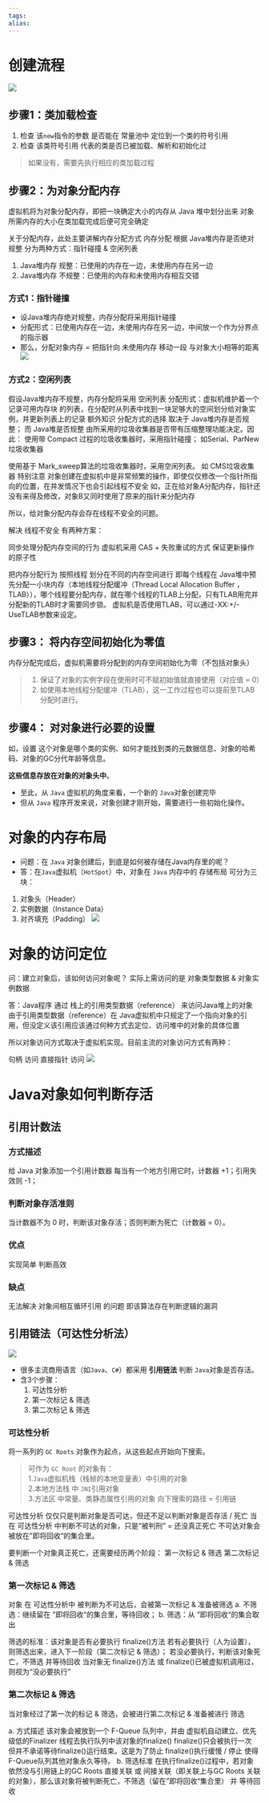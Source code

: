 ```yaml
---
tags: 
alias:
---
```

# 创建流程
![](https://imgconvert.csdnimg.cn/aHR0cDovL3VwbG9hZC1pbWFnZXMuamlhbnNodS5pby91cGxvYWRfaW1hZ2VzLzk0NDM2NS1kY2FjYTJhYTc4NDMwMGZjLnBuZw?x-oss-process=image/format,png)
## 步骤1：类加载检查
1.  检查 该`new`指令的参数 是否能在 常量池中 定位到一个类的符号引用
2.  检查 该类符号引用 代表的类是否已被加载、解析和初始化过

> 如果没有，需要先执行相应的类加载过程

## 步骤2：为对象分配内存
虚拟机将为对象分配内存，即把一块确定大小的内存从 Java 堆中划分出来
对象所需内存的大小在类加载完成后便可完全确定

关于分配内存，此处主要讲解内存分配方式
内存分配 根据 Java堆内存是否绝对规整 分为两种方式：指针碰撞 & 空闲列表
1. Java堆内存 规整：已使用的内存在一边，未使用内存在另一边
2. Java堆内存 不规整：已使用的内存和未使用内存相互交错
### 方式1：指针碰撞
-   设Java堆内存绝对规整，内存分配将采用指针碰撞
-   分配形式：已使用内存在一边，未使用内存在另一边，中间放一个作为分界点的指示器
-   那么，分配对象内存 = 把指针向 未使用内存 移动一段 与对象大小相等的距离
![](https://imgconvert.csdnimg.cn/aHR0cDovL3VwbG9hZC1pbWFnZXMuamlhbnNodS5pby91cGxvYWRfaW1hZ2VzLzk0NDM2NS00NTRmMDExYTg2OGU2NmQ1LnBuZw?x-oss-process=image/format,png)
### 方式2：空闲列表
假设Java堆内存不规整，内存分配将采用 空闲列表
分配形式：虚拟机维护着一个 记录可用内存块 的列表，在分配时从列表中找到一块足够大的空间划分给对象实例，并更新列表上的记录
额外知识
分配方式的选择 取决于 Java堆内存是否规整；
而 Java堆是否规整 由所采用的垃圾收集器是否带有压缩整理功能决定。因此：
使用带 Compact 过程的垃圾收集器时，采用指针碰撞；
如Serial、ParNew垃圾收集器

使用基于 Mark_sweep算法的垃圾收集器时，采用空闲列表。
如 CMS垃圾收集器
特别注意
对象创建在虚拟机中是非常频繁的操作，即使仅仅修改一个指针所指向的位置，在并发情况下也会引起线程不安全
如，正在给对象A分配内存，指针还没有来得及修改，对象B又同时使用了原来的指针来分配内存

所以，给对象分配内存会存在线程不安全的问题。

解决 线程不安全 有两种方案：

同步处理分配内存空间的行为
虚拟机采用 CAS + 失败重试的方式 保证更新操作的原子性

把内存分配行为 按照线程 划分在不同的内存空间进行
即每个线程在 Java堆中预先分配一小块内存（本地线程分配缓冲（Thread Local Allocation Buffer ，TLAB）），哪个线程要分配内存，就在哪个线程的TLAB上分配，只有TLAB用完并分配新的TLAB时才需要同步锁。
虚拟机是否使用TLAB，可以通过-XX:+/-UseTLAB参数来设定。
## 步骤3： 将内存空间初始化为零值

内存分配完成后，虚拟机需要将分配到的内存空间初始化为零（不包括对象头）

> 1.  保证了对象的实例字段在使用时可不赋初始值就直接使用（对应值 = 0）
> 2.  如使用本地线程分配缓冲（TLAB），这一工作过程也可以提前至TLAB分配时进行。

## 步骤4： 对对象进行必要的设置

如，设置 这个对象是哪个类的实例、如何才能找到类的元数据信息、对象的哈希码、对象的GC分代年龄等信息。

**这些信息存放在对象的对象头中**。
-   至此，从 `Java` 虚拟机的角度来看，一个新的 `Java`对象创建完毕
-   但从 `Java` 程序开发来说，对象创建才刚开始，需要进行一些初始化操作。


# 对象的内存布局
-   问题：在 `Java` 对象创建后，到底是如何被存储在Java内存里的呢？
-   答：在`Java`虚拟机（`HotSpot`）中，对象在 `Java` 内存中的 存储布局 可分为三块：
1.  对象头（Header）
2.  实例数据（Instance Data）
3.  对齐填充（Padding）
![](https://imgconvert.csdnimg.cn/aHR0cDovL3VwbG9hZC1pbWFnZXMuamlhbnNodS5pby91cGxvYWRfaW1hZ2VzLzk0NDM2NS1mOWQyNTk3NTczMjE2NGJjLnBuZw?x-oss-process=image/format,png)
# 对象的访问定位
问：建立对象后，该如何访问对象呢？
实际上需访问的是 对象类型数据 & 对象实例数据

答：Java程序 通过 栈上的引用类型数据（reference） 来访问Java堆上的对象
由于引用类型数据（reference）在 Java虚拟机中只规定了一个指向对象的引用，但没定义该引用应该通过何种方式去定位、访问堆中的对象的具体位置

所以对象访问方式取决于虚拟机实现。目前主流的对象访问方式有两种：

句柄 访问
直接指针 访问
![](https://imgconvert.csdnimg.cn/aHR0cDovL3VwbG9hZC1pbWFnZXMuamlhbnNodS5pby91cGxvYWRfaW1hZ2VzLzk0NDM2NS0yZjQ5MjgxNzNlNzM0ZTNlLnBuZw?x-oss-process=image/format,png)

# Java对象如何判断存活
## 引用计数法
### 方式描述
给 Java 对象添加一个引用计数器
每当有一个地方引用它时，计数器 +1；引用失效则 -1；
### 判断对象存活准则
当计数器不为 0 时，判断该对象存活；否则判断为死亡（计数器 = 0）。

### 优点
实现简单
判断高效
### 缺点
无法解决 对象间相互循环引用 的问题
即该算法存在判断逻辑的漏洞
## 引用链法（可达性分析法）
![](https://imgconvert.csdnimg.cn/aHR0cDovL3VwbG9hZC1pbWFnZXMuamlhbnNodS5pby91cGxvYWRfaW1hZ2VzLzk0NDM2NS0xYTkxYTgzMWM0ZmNmYjgwLnBuZw?x-oss-process=image/format,png)

-   很多主流商用语言（如`Java`、`C#`）都采用 **引用链法** 判断 `Java`对象是否存活。
-   含3个步骤：
    1.  可达性分析
    2.  第一次标记 & 筛选
    3.  第二次标记 & 筛选
### 可达性分析
将一系列的 `GC Roots` 对象作为起点，从这些起点开始向下搜索。

>    可作为 `GC Root` 的对象有：  
>     1.`Java`虚拟机栈（栈帧的本地变量表）中引用的对象  
>     2.本地方法栈 中 `JNI`引用对象  
>     3.方法区 中常量、类静态属性引用的对象
>   向下搜索的路径 = 引用链

可达性分析 仅仅只是判断对象是否可达，但还不足以判断对象是否存活 / 死亡
当在 可达性分析 中判断不可达的对象，只是“被判刑” = 还没真正死亡
不可达对象会被放在”即将回收“的集合里。

要判断一个对象真正死亡，还需要经历两个阶段：
第一次标记 & 筛选
第二次标记 & 筛选

### 第一次标记 & 筛选
对象 在 可达性分析中 被判断为不可达后，会被第一次标记 & 准备被筛选
a. 不筛选：继续留在 ”即将回收“的集合里，等待回收；
b. 筛选：从 ”即将回收“的集合取出

筛选的标准：该对象是否有必要执行 finalize()方法
若有必要执行（人为设置），则筛选出来，进入下一阶段（第二次标记 & 筛选）；
若没必要执行，判断该对象死亡，不筛选 并等待回收
当对象无 finalize()方法 或 finalize()已被虚拟机调用过，则视为“没必要执行”
### 第二次标记 & 筛选
当对象经过了第一次的标记 & 筛选，会被进行第二次标记 & 准备被进行 筛选

a. 方式描述
该对象会被放到一个 F-Queue 队列中，并由 虚拟机自动建立、优先级低的Finalizer 线程去执行队列中该对象的finalize()
finalize()只会被执行一次
但并不承诺等待finalize()运行结束。这是为了防止 finalize()执行缓慢 / 停止 使得 F-Queue队列其他对象永久等待。
b. 筛选标准
在执行finalize()过程中，若对象依然没与引用链上的GC Roots 直接关联 或 间接关联（即关联上与GC Roots 关联的对象），那么该对象将被判断死亡，不筛选（留在”即将回收“集合里） 并 等待回收





